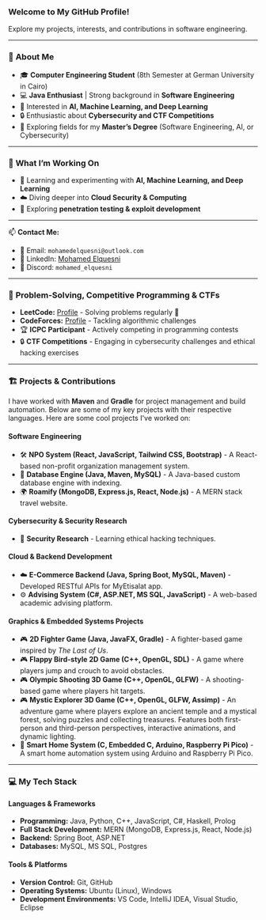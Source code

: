 ### Welcome to My GitHub Profile!
Explore my projects, interests, and contributions in software engineering.

---

### 🚀 **About Me**
- 🎓 **Computer Engineering Student** (8th Semester at German University in Cairo)
- 💻 **Java Enthusiast** | Strong background in **Software Engineering**
- 🤖 Interested in **AI, Machine Learning, and Deep Learning**
- 🔒 Enthusiastic about **Cybersecurity and CTF Competitions**
- 🎯 Exploring fields for my **Master’s Degree** (Software Engineering, AI, or Cybersecurity)

---

### 📌 **What I’m Working On**
- 🤖 Learning and experimenting with **AI, Machine Learning, and Deep Learning**
- ☁️ Diving deeper into **Cloud Security & Computing**
- 🎯 Exploring **penetration testing & exploit development**

---

📫 **Contact Me:**  
- 📧 Email: `mohamedelquesni@outlook.com`  
- 💼 LinkedIn: [Mohamed Elquesni](https://www.linkedin.com/in/mohamed-elquesni/)  
- 💬 Discord: `mohamed_elquesni`

---

### 🧠 **Problem-Solving, Competitive Programming & CTFs**
- **LeetCode:** [Profile](https://leetcode.com/u/mohamedhazem3_) - Solving problems regularly 🚀
- **CodeForces:** [Profile](https://codeforces.com/profile/MohamedElquesni) - Tackling algorithmic challenges
- 🏆 **ICPC Participant** - Actively competing in programming contests
- 🔒 **CTF Competitions** - Engaging in cybersecurity challenges and ethical hacking exercises

---

### 🏗️ **Projects & Contributions**
I have worked with **Maven** and **Gradle** for project management and build automation. Below are some of my key projects with their respective languages.
Here are some cool projects I've worked on:
#### **Software Engineering**
- 🛠️ **NPO System (React, JavaScript, Tailwind CSS, Bootstrap)** - A React-based non-profit organization management system.
- 🤖 **Database Engine (Java, Maven, MySQL)** - A Java-based custom database engine with indexing.
- 🌍 **Roamify (MongoDB, Express.js, React, Node.js)** - A MERN stack travel website.

#### **Cybersecurity & Security Research**
- 🔐 **Security Research** - Learning ethical hacking techniques.

#### **Cloud & Backend Development**
- ☁️ **E-Commerce Backend (Java, Spring Boot, MySQL, Maven)** - Developed RESTful APIs for MyEtisalat app.
- ⚙️ **Advising System (C#, ASP.NET, MS SQL, JavaScript)** - A web-based academic advising platform.

#### **Graphics & Embedded Systems Projects**
- 🎮 **2D Fighter Game (Java, JavaFX, Gradle)** - A fighter-based game inspired by *The Last of Us*.
- 🎮 **Flappy Bird-style 2D Game (C++, OpenGL, SDL)** - A game where players jump and crouch to avoid obstacles.
- 🎮 **Olympic Shooting 3D Game (C++, OpenGL, GLFW)** - A shooting-based game where players hit targets.
- 🎮 **Mystic Explorer 3D Game (C++, OpenGL, GLFW, Assimp)** - An adventure game where players explore an ancient temple and a mystical forest, solving puzzles and collecting treasures. Features both first-person and third-person perspectives, interactive animations, and dynamic lighting.
- 🏡 **Smart Home System (C, Embedded C, Arduino, Raspberry Pi Pico)** - A smart home automation system using Arduino and Raspberry Pi Pico.

---

### 💻 **My Tech Stack**
#### Languages & Frameworks
- **Programming:** Java, Python, C++, JavaScript, C#, Haskell, Prolog
- **Full Stack Development:** MERN (MongoDB, Express.js, React, Node.js)
- **Backend:** Spring Boot, ASP.NET
- **Databases:** MySQL, MS SQL, Postgres

#### Tools & Platforms
- **Version Control:** Git, GitHub
- **Operating Systems:** Ubuntu (Linux), Windows
- **Development Environments:** VS Code, IntelliJ IDEA, Visual Studio, Eclipse
